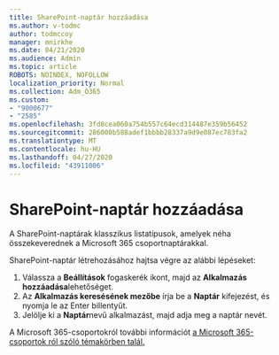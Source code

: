 ```yaml
---
title: SharePoint-naptár hozzáadása
ms.author: v-todmc
author: todmccoy
manager: mnirkhe
ms.date: 04/21/2020
ms.audience: Admin
ms.topic: article
ROBOTS: NOINDEX, NOFOLLOW
localization_priority: Normal
ms.collection: Adm_O365
ms.custom:
- "9000677"
- "2585"
ms.openlocfilehash: 3fd8cea060a754b557c64ecd314487e359b56452
ms.sourcegitcommit: 286000b588adef1bbbb28337a9d9e087ec783fa2
ms.translationtype: MT
ms.contentlocale: hu-HU
ms.lasthandoff: 04/27/2020
ms.locfileid: "43911006"
---
```

# <a name="add-a-sharepoint-calendar"></a>SharePoint-naptár hozzáadása

A SharePoint-naptárak klasszikus listatípusok, amelyek néha összekeverednek a Microsoft 365 csoportnaptárakkal.
 
SharePoint-naptár létrehozásához hajtsa végre az alábbi lépéseket:
 
1.  Válassza a **Beállítások** fogaskerék ikont, majd az **Alkalmazás hozzáadása**lehetőséget.
2.  Az **Alkalmazás keresésének mezőbe** írja be a **Naptár** kifejezést, és nyomja le az Enter billentyűt.
3.  Jelölje ki a **Naptár**nevű alkalmazást, majd adja meg a naptár nevét.

A Microsoft 365-csoportokról további információt [a Microsoft 365-csoportok ról szóló témakörben talál.](https://support.office.com/article/Learn-about-Office-365-groups-b565caa1-5c40-40ef-9915-60fdb2d97fa2)

